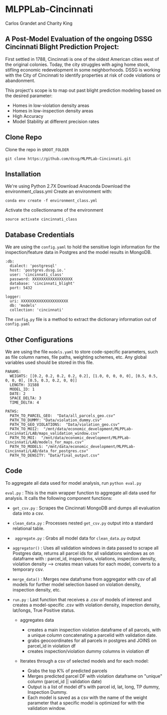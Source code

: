 # MLPPLab-Cincinnati
Carlos Grandet and Charity King

## A Post-Model Evaluation of the ongoing DSSG Cincinnati Blight Prediction Project:
First settled in 1788, Cincinnati is one of the oldest American cities west of the original colonies. Today, the city struggles with aging home stock, stifling economic redevelopment in some neighborhoods. DSSG is working with the City of Cincinnati to identify properties at risk of code violations or abandonment. 

This project's scope is to map out past blight prediction modeling based on the desired parameter:
  * Homes in low-violation density areas
  * Homes in low-inspection density areas
  * High Accuracy
  * Model Stability at different precision rates
  
## Clone Repo
Clone the repo in `$ROOT_FOLDER`

`git clone https://github.com/dssg/MLPPLab-Cincinnati.git`

## Installation

We're using Python 2.7X Download Anaconda
Download the environment_class.yml
Create an environment with:

`conda env create -f environment_class.yml`

Activate the collectionname of the environment

`source activate cincinnati_class`

## Database Credentials

We are using the `config.yaml` to hold the sensitive login information for the inspection/feature data in Postgres and the model results in MongoDB. 
```
:db:
  dialect: 'postgresql'
  host: 'postgres.dssg.io.'
  user: 'cincinnati_class'
  password: XXXXXXXXXXXXXXXXXX
  database: 'cincinnati_blight'
  port: 5432

logger:
  uri: XXXXXXXXXXXXXXXXXXXXX
  db: 'models'
  collection: 'cincinnati'
```

The `config.py` file is a method to extract the dictionary information out of `config.yaml`

## Other Configurations

We are using the file `models.yaml` to store code-specific parameters, such as file column names, file paths, weighting schemes, etc. Any global variables used should be stored in this file. 

```
PARAMS: 
  WEIGHTS: [[0.2, 0.2, 0.2, 0.2, 0.2], [1.0, 0, 0, 0, 0], [0.5, 0.5, 0, 0, 0], [0.5, 0.3, 0.2, 0, 0]] 
  LENGTH: 31588
  MODEL_ID: 1
  DATE: 2
  SPACE_DELTA: 3
  TIME_DELTA: 4

PATHS:
  PATH_TO_PARCEL_GEO:  "Data/all_parcels_geo.csv"
  PATH_TO_DUMMY: "Data/violation_dummy.csv"
  PATH_TO_GEO_VIOLATIONS:  "Data/violation_geo.csv"
  PATH_TO_MOI2:  "/mnt/data/economic_development/MLPPLab-Cincinnati/LAB/maps_validation_window.csv"
  PATH_TO_MOI:  "/mnt/data/economic_development/MLPPLab-Cincinnati/LAB/models_for_maps.csv"
  PATH_TO_MODELS: "/mnt/data/economic_development/MLPPLab-Cincinnati/LAB/data_for_postgres.csv"
  PATH_TO_DENSITY: "Data/final_output.csv" 
```

## Code

To aggregate all data used for model analysis, run `python eval.py`


`eval.py` : This is the main wrapper function to aggregate all data used for analysis. It calls the following component functions:

*  `get_csv.py` : Scrapes the Cincinnati MongoDB and dumps all evaluation data into a csv. 

*  `clean_data.py` : Processes nested `get_csv.py` output into a standard relational table.

*  ` aggregate.py` : Grabs all model data for `clean_data.py` output

  * `aggregator()` : Uses all validation windows in data passed to scrape all Postgres data, returns all parcel ids for all validations windows as on dataframe with : parcel_id, inspections, violations, inspection density, violation density --> creates mean values for each model, converts to a temporary csv.
  
  *  `merge_data()` : Merges new dataframe from aggregator with csv of all models for further model selection based on violation density, inspection density, etc. 

* `run.py` : Last function that receives a .csv of models of interest and creates a model-specific .csv with violation density, inspection density, lat/longs, True Positive status. 

  * aggregates data
     * creates a main inspection violation dataframe of all parcels, with a unique column concatenating a parcelid with validation date. 
     * grabs geocoordinates for all parcels in postgres and JOINS on parcel_id in violation df
     * creates inspection/violation dummy columns in violation df
     
  * Iterates through a csv of selected models and for each model:
     * Grabs the top K% of predicted parcels
     * Merges predicted parcel DF with violation dataframe on "unique" column (parcel_id || validation date)
     * Output is a list of model df's with parcel id, lat, long, TP dummy, Inspection Dummy. 
     * Each model is saved as a csv with the name of the weight parameter that a specific model is optimized for with the validation            window. 


